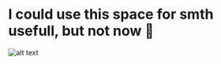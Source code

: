 # I could use this space for smth usefull, but not now 🙂
![alt text](https://www.incimages.com/uploaded_files/image/1920x1080/getty_517308428_2000200020009280818_338996.jpg)
